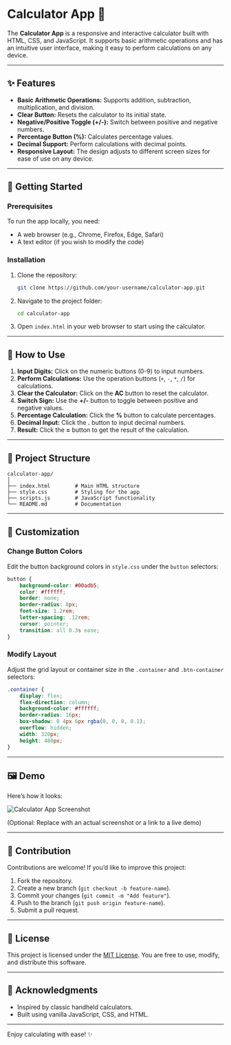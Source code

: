 
# Calculator App 🧮

The **Calculator App** is a responsive and interactive calculator built with HTML, CSS, and JavaScript. It supports basic arithmetic operations and has an intuitive user interface, making it easy to perform calculations on any device.

---

## ✨ Features

- **Basic Arithmetic Operations:** Supports addition, subtraction, multiplication, and division.
- **Clear Button:** Resets the calculator to its initial state.
- **Negative/Positive Toggle (+/-):** Switch between positive and negative numbers.
- **Percentage Button (%):** Calculates percentage values.
- **Decimal Support:** Perform calculations with decimal points.
- **Responsive Layout:** The design adjusts to different screen sizes for ease of use on any device.

---

## 🚀 Getting Started

### Prerequisites

To run the app locally, you need:
- A web browser (e.g., Chrome, Firefox, Edge, Safari)
- A text editor (if you wish to modify the code)

### Installation

1. Clone the repository:
   ```bash
   git clone https://github.com/your-username/calculator-app.git
   ```

2. Navigate to the project folder:
   ```bash
   cd calculator-app
   ```

3. Open `index.html` in your web browser to start using the calculator.

---

## 📖 How to Use

1. **Input Digits:** Click on the numeric buttons (0-9) to input numbers.
2. **Perform Calculations:** Use the operation buttons (`+`, `-`, `*`, `/`) for calculations.
3. **Clear the Calculator:** Click on the **AC** button to reset the calculator.
4. **Switch Sign:** Use the **+/-** button to toggle between positive and negative values.
5. **Percentage Calculation:** Click the **%** button to calculate percentages.
6. **Decimal Input:** Click the **.** button to input decimal numbers.
7. **Result:** Click the **=** button to get the result of the calculation.

---

## 📂 Project Structure

```
calculator-app/
│
├── index.html        # Main HTML structure
├── style.css         # Styling for the app
├── scripts.js        # JavaScript functionality
└── README.md         # Documentation
```

---

## 🔧 Customization

### Change Button Colors

Edit the button background colors in `style.css` under the `button` selectors:
```css
button {
    background-color: #00adb5;
    color: #ffffff;
    border: none;
    border-radius: 8px;
    font-size: 1.2rem;
    letter-spacing: .12rem;
    cursor: pointer;
    transition: all 0.3s ease;
}
```

### Modify Layout

Adjust the grid layout or container size in the `.container` and `.btn-container` selectors:
```css
.container {
    display: flex;
    flex-direction: column;
    background-color: #ffffff;
    border-radius: 16px;
    box-shadow: 0 4px 6px rgba(0, 0, 0, 0.1);
    overflow: hidden;
    width: 320px;
    height: 480px;
}
```

---

## 🖼️ Demo

Here’s how it looks:

![Calculator App Screenshot](https://via.placeholder.com/800x400.png?text=Calculator+App+Screenshot)

(Optional: Replace with an actual screenshot or a link to a live demo)

---

## 🤝 Contribution

Contributions are welcome! If you’d like to improve this project:
1. Fork the repository.
2. Create a new branch (`git checkout -b feature-name`).
3. Commit your changes (`git commit -m "Add feature"`).
4. Push to the branch (`git push origin feature-name`).
5. Submit a pull request.

---

## 📜 License

This project is licensed under the [MIT License](LICENSE). You are free to use, modify, and distribute this software.

---

## 🙌 Acknowledgments

- Inspired by classic handheld calculators.
- Built using vanilla JavaScript, CSS, and HTML.

---

Enjoy calculating with ease! ✨
